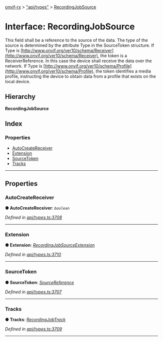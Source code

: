 [onvif-rx](../README.md) > ["api/types"](../modules/_api_types_.md) > [RecordingJobSource](../interfaces/_api_types_.recordingjobsource.md)

# Interface: RecordingJobSource

This field shall be a reference to the source of the data. The type of the source is determined by the attribute Type in the SourceToken structure. If Type is [http://www.onvif.org/ver10/schema/Receiver](http://www.onvif.org/ver10/schema/Receiver), the token is a ReceiverReference. In this case the device shall receive the data over the network. If Type is [http://www.onvif.org/ver10/schema/Profile](http://www.onvif.org/ver10/schema/Profile), the token identifies a media profile, instructing the device to obtain data from a profile that exists on the local device.

## Hierarchy

**RecordingJobSource**

## Index

### Properties

* [AutoCreateReceiver](_api_types_.recordingjobsource.md#autocreatereceiver)
* [Extension](_api_types_.recordingjobsource.md#extension)
* [SourceToken](_api_types_.recordingjobsource.md#sourcetoken)
* [Tracks](_api_types_.recordingjobsource.md#tracks)

---

## Properties

<a id="autocreatereceiver"></a>

###  AutoCreateReceiver

**● AutoCreateReceiver**: *`boolean`*

*Defined in [api/types.ts:3708](https://github.com/patrickmichalina/onvif-rx/blob/1596479/src/api/types.ts#L3708)*

___
<a id="extension"></a>

###  Extension

**● Extension**: *[RecordingJobSourceExtension](_api_types_.recordingjobsourceextension.md)*

*Defined in [api/types.ts:3710](https://github.com/patrickmichalina/onvif-rx/blob/1596479/src/api/types.ts#L3710)*

___
<a id="sourcetoken"></a>

###  SourceToken

**● SourceToken**: *[SourceReference](_api_types_.sourcereference.md)*

*Defined in [api/types.ts:3707](https://github.com/patrickmichalina/onvif-rx/blob/1596479/src/api/types.ts#L3707)*

___
<a id="tracks"></a>

###  Tracks

**● Tracks**: *[RecordingJobTrack](_api_types_.recordingjobtrack.md)*

*Defined in [api/types.ts:3709](https://github.com/patrickmichalina/onvif-rx/blob/1596479/src/api/types.ts#L3709)*

___

